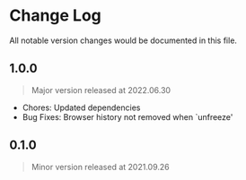 # Change Log
All notable version changes would be documented in this file.

## 1.0.0
> Major version released at 2022.06.30
- Chores: Updated dependencies
- Bug Fixes: Browser history not removed when `unfreeze'

## 0.1.0
> Minor version released at 2021.09.26
